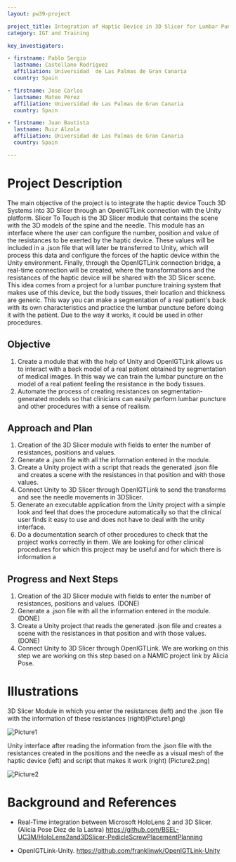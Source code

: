```yaml
---
layout: pw39-project

project_title: Integration of Haptic Device in 3D Slicer for Lumbar Puncture
category: IGT and Training

key_investigators:

- firstname: Pablo Sergio
  lastname: Castellano Rodríguez
  affiliation: Universidad  de Las Palmas de Gran Canaria
  country: Spain

- firstname: Jose Carlos
  lastname: Mateo Pérez
  affiliation: Universidad de Las Palmas de Gran Canaria
  country: Spain

- firstname: Juan Bautista
  lastname: Ruiz Alzola
  affiliation: Universidad de Las Palmas de Gran Canaria
  country: Spain

---
```


# Project Description

<!-- Add a short paragraph describing the project. -->

The main objective of the project is to integrate the haptic device Touch 3D Systems into 3D Slicer through an OpenIGTLink connection with the Unity platform. Slicer To Touch is the 3D Slicer module that contains the scene with the 3D models of the spine and the needle. This module has an interface where the user can configure the number, position and value of the resistances to be exerted by the haptic device. These values will be included in a .json file that will later be transferred to Unity, which will process this data and configure the forces of the haptic device within the Unity environment. Finally, through the OpenIGTLink connection bridge, a real-time connection will be created, where the transformations and the resistances of the haptic device will be shared with the 3D Slicer scene. This idea comes from a project for a lumbar puncture training system that makes use of this device, but the body tissues, their location and thickness are generic. This way you can make a segmentation of a real patient's back with its own characteristics and practice the lumbar puncture before doing it with the patient. Due to the way it works, it could be used in other procedures.

## Objective

<!-- Describe here WHAT you would like to achieve (what you will have as end result). -->

1.  Create a module that with the help of Unity and OpenIGTLink allows us to interact with a back model of a real patient obtained by segmentation of medical images. In this way we can train the lumbar puncture on the model of a real patient feeling the resistance in the body tissues.
2.  Automate the process of creating resistances on segmentation-generated models so that clinicians can easily perform lumbar puncture and other procedures with a sense of realism.

## Approach and Plan

<!-- Describe here HOW you would like to achieve the objectives stated above. -->

1.  Creation of the 3D Slicer module with fields to enter the number of resistances, positions and values.
2.  Generate a .json file with all the information entered in the module.
3.  Create a Unity project with a script that reads the generated .json file and creates a scene with the resistances in that position and with those values.
4.  Connect Unity to 3D Slicer through OpenIGTLink to send the transforms and see the needle movements in 3DSlicer.
5.  Generate an executable application from the Unity project with a simple look and feel that does the procedure automatically so that the clinical user finds it easy to use and does not have to deal with the unity interface.
6.  Do a documentation search of other procedures to check that the project works correctly in them. We are looking for other clinical procedures for which this project may be useful and for which there is information a

## Progress and Next Steps

<!-- Update this section as you make progress, describing of what you have ACTUALLY DONE.
     If there are specific steps that you could not complete then you can describe them here, too. -->

1.  Creation of the 3D Slicer module with fields to enter the number of resistances, positions and values. (DONE)
2.  Generate a .json file with all the information entered in the module. (DONE)
3.  Create a Unity project that reads the generated .json file and creates a scene with the resistances in that position and with those values. (DONE)
4.  Connect Unity to 3D Slicer through OpenIGTLink. We are working on this step we are working on this step based on a NAMIC project link by Alicia Pose.

# Illustrations

<!-- Add pictures and links to videos that demonstrate what has been accomplished. -->

3D Slicer Module in which you enter the resistances (left) and the .json file with the information of these resistances (right)(Picture1.png)

![Picture1](https://github.com/NA-MIC/ProjectWeek/assets/134281471/02e28cdd-11dc-4f3c-b714-1c7164456f05)

Unity interface after reading the information from the .json file with the resistances created in the positions and the needle as a visual mesh of the haptic device (left) and script that makes it work (right) (Picture2.png)

![Picture2](https://github.com/NA-MIC/ProjectWeek/assets/134281471/e4ac4786-0ae6-442e-b068-8808591c1e99)

# Background and References

<!-- If you developed any software, include link to the source code repository.
     If possible, also add links to sample data, and to any relevant publications. -->

*   Real-Time integration between Microsoft HoloLens 2 and 3D Slicer. (Alicia Pose Diez de la Lastra)
    <https://github.com/BSEL-UC3M/HoloLens2and3DSlicer-PedicleScrewPlacementPlanning>

*   OpenIGTLink-Unity.
    <https://github.com/franklinwk/OpenIGTLink-Unity>
